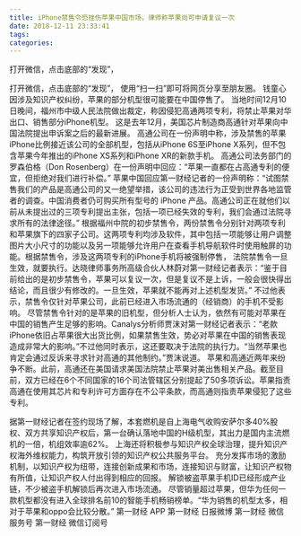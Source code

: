 ```yaml
---
title: iPhone禁售令恐挫伤苹果中国市场，律师称苹果尚可申请复议一次
date: 2018-12-11 23:33:41
tags: 
categories: 
---
```

打开微信，点击底部的“发现”，
<!-- more -->
打开微信，点击底部的“发现”，
使用“扫一扫”即可将网页分享至朋友圈。
钱童心
因涉及知识产权纠纷，苹果的部分机型很可能要在中国停售了。
当地时间12月10日晚间，福州市中级人民法院做出裁定，称因侵犯高通两项专利，将禁止苹果对华出口、销售部分iPhone机型。
这是去年12月，美国芯片制造商高通针对苹果向中国法院提出申诉案之后的最新进展。
高通公司在一份声明中称，涉及禁售的苹果iPhone比例接近该公司的全部机型，包括从iPhone 6S至iPhone X系列，但不包含苹果今年推出的iPhone XS系列和iPhone XR的新款手机。
高通公司法务部门的罗森伯格（Don Rosenberg）在一份声明中回应：“苹果一直都在占高通专利的便宜，但拒绝对我们进行补偿。”
苹果中国回应第一财经记者的一份声明称：“试图禁售我们的产品是高通公司的又一绝望举措，该公司的违法行为正受到世界各地监管者的调查。中国消费者仍可购买所有型号的 iPhone 产品。高通公司正在就他们以前从未提出过的三项专利提出主张，包括一项已经失效的专利，我们会通过法院寻求所有的法律途径。”
根据福州中院的初步禁售令，两份禁售令分别针对两项专利和苹果旗下的四家子公司。这两项专利均涉及软件，其中包括一项能够让用户调整图片大小尺寸的功能以及另一项能够允许用户在查看手机导航软件时使用触屏的功能。根据禁售令，涉及这两项专利的iPhone手机将被强制停售，
法院禁售令一旦生效，就要执行。达晓律师事务所高级合伙人林蔚对第一财经记者表示：“鉴于目前给出的是初步禁售令，苹果可以复议一次，但是复议不是上诉，一般会很快得出结论，而且很少有修改的。一旦生效，苹果就不能再对上述机型发货。”
不过他表示，禁售令仅针对苹果公司，此前已经进入市场流通的（经销商）的手机不受影响。
尽管禁售令针对的是苹果的旧机型，但分析人士认为，依然有可能对苹果在中国的销售产生足够的影响。Canalys分析师贾沫对第一财经记者表示：“老款iPhone依旧占苹果很大出货比例，如果禁售生效，势必对苹果在中国的销售表现造成非常大的影响。”不过他同时表示，这还要取决于法院的执行力。“当然苹果也肯定会通过反诉来寻求针对高通的其他制约。”贾沫说道。
苹果和高通近两年来纷争不断。此前，高通还在美国请求美国法院禁止苹果对美出售相关产品。截至目前，双方已经在6个不同国家的16个司法管辖区分别提起了50多项诉讼。苹果指责高通在使用其芯片和专利许可方面存在不公平条款，而高通则指责苹果侵犯了这些专利。
 
 
据第一财经记者在签约现场了解，本套燃机是自上海电气收购安萨尔多40%股权、双方共享知识产权后，第一台确认落地中国的H级机型，其出力是国内主流燃机的一倍，机组效率逾62%。
上海还将积极参与知识产权全球治理，提升知识产权海外维权能力，构筑开放引领的知识产权公共服务平台。
充分发挥市场的激励机制，以知识产权为纽带，连接创新成果和市场，连接知识与财富，让知识产权物有所值，让知识产权人付出得到相应的回报。
解锁被盗苹果手机ID已经形成产业链，不少被盗手机解锁后再次进入市场流通。
尽管销量超过苹果，但华为任何一款机型都没有进入全球排名前10的智能手机畅销榜单。“华为销售的机型太多，相对于苹果和oppo会比较分散。”
第一财经
APP
第一财经
日报微博
第一财经
微信服务号
第一财经
微信订阅号
